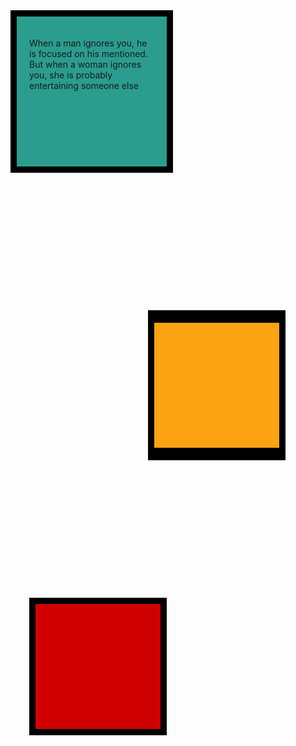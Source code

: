 <!DOCTYPE html>
<html lang="en">
<head>
 <style>
   .first{
   background-color: #2a9d8f;
   width: 200px;
   height: 200px;
   border: solid black;
   border-width: 10px;
   margin: 0px;
   padding: 20px;  
}
   .second{
   background-color: #fca311;
   width: 200px;
   height: 200px;
   border: solid black;
   border-width: 20px 10px 20px 10px;
   margin: 220px;
   padding: 0px;
}
   .third{
   background-color: #d00000;
   width: 200px;
   height: 200px;
   border: 10px solid black;
   border-width: 10px;
   margin: 30px;
   padding: 0px;
}
 </style>
</head>
<body>
  <div class="first">
    <p>When a man ignores you, he is focused on his mentioned.
    But when a woman ignores you, she is probably entertaining someone else</p>
  </div>
  <div class="second">
  </div>
  <div class="third">   
  </div>
</body>
</html>
